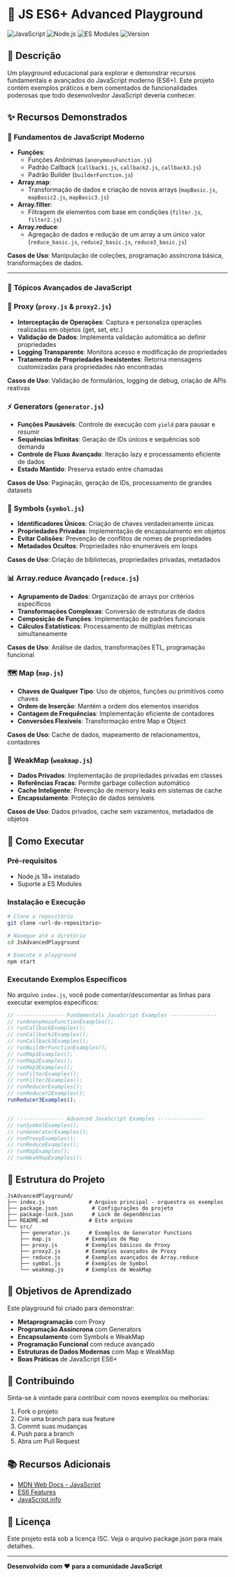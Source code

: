 # 🚀 JS ES6+ Advanced Playground

![JavaScript](https://img.shields.io/badge/JavaScript-ES6+-F7DF1E?style=for-the-badge&logo=javascript&logoColor=black)
![Node.js](https://img.shields.io/badge/Node.js-18+-339933?style=for-the-badge&logo=node.js&logoColor=white)
![ES Modules](https://img.shields.io/badge/ES_Modules-✅-4CAF50?style=for-the-badge)
![Version](https://img.shields.io/badge/Version-1.0.0-blue?style=for-the-badge)

## 📖 Descrição

Um playground educacional para explorar e demonstrar recursos fundamentais e avançados do JavaScript moderno (ES6+). Este projeto contém exemplos práticos e bem comentados de funcionalidades poderosas que todo desenvolvedor JavaScript deveria conhecer.

## ✨ Recursos Demonstrados

### 🚀 **Fundamentos de JavaScript Moderno**
- **Funções**:
  - Funções Anônimas (`anonymousFunction.js`)
  - Padrão Callback (`callback1.js`, `callback2.js`, `callback3.js`)
  - Padrão Builder (`builderFunction.js`)
- **Array.map**:
  - Transformação de dados e criação de novos arrays (`mapBasic.js`, `mapBasic2.js`, `mapBasic3.js`)
- **Array.filter**:
  - Filtragem de elementos com base em condições (`filter.js`, `filter2.js`)
- **Array.reduce**:
  - Agregação de dados e redução de um array a um único valor (`reduce_basic.js`, `reduce2_basic.js`, `reduce3_basic.js`)

**Casos de Uso**: Manipulação de coleções, programação assíncrona básica, transformações de dados.

---

### 🔧 **Tópicos Avançados de JavaScript**

### 🔧 **Proxy** (`proxy.js` & `proxy2.js`)
- **Interceptação de Operações**: Captura e personaliza operações realizadas em objetos (get, set, etc.)
- **Validação de Dados**: Implementa validação automática ao definir propriedades
- **Logging Transparente**: Monitora acesso e modificação de propriedades
- **Tratamento de Propriedades Inexistentes**: Retorna mensagens customizadas para propriedades não encontradas

**Casos de Uso**: Validação de formulários, logging de debug, criação de APIs reativas

### ⚡ **Generators** (`generator.js`)
- **Funções Pausáveis**: Controle de execução com `yield` para pausar e resumir
- **Sequências Infinitas**: Geração de IDs únicos e sequências sob demanda
- **Controle de Fluxo Avançado**: Iteração lazy e processamento eficiente de dados
- **Estado Mantido**: Preserva estado entre chamadas

**Casos de Uso**: Paginação, geração de IDs, processamento de grandes datasets

### 🔑 **Symbols** (`symbol.js`)
- **Identificadores Únicos**: Criação de chaves verdadeiramente únicas
- **Propriedades Privadas**: Implementação de encapsulamento em objetos
- **Evitar Colisões**: Prevenção de conflitos de nomes de propriedades
- **Metadados Ocultos**: Propriedades não enumeráveis em loops

**Casos de Uso**: Criação de bibliotecas, propriedades privadas, metadados

### 📊 **Array.reduce Avançado** (`reduce.js`)
- **Agrupamento de Dados**: Organização de arrays por critérios específicos
- **Transformações Complexas**: Conversão de estruturas de dados
- **Composição de Funções**: Implementação de padrões funcionais
- **Cálculos Estatísticos**: Processamento de múltiplas métricas simultaneamente

**Casos de Uso**: Análise de dados, transformações ETL, programação funcional

### 🗺️ **Map** (`map.js`)
- **Chaves de Qualquer Tipo**: Uso de objetos, funções ou primitivos como chaves
- **Ordem de Inserção**: Mantém a ordem dos elementos inseridos
- **Contagem de Frequências**: Implementação eficiente de contadores
- **Conversões Flexíveis**: Transformação entre Map e Object

**Casos de Uso**: Cache de dados, mapeamento de relacionamentos, contadores

### 💾 **WeakMap** (`weakmap.js`)
- **Dados Privados**: Implementação de propriedades privadas em classes
- **Referências Fracas**: Permite garbage collection automático
- **Cache Inteligente**: Prevenção de memory leaks em sistemas de cache
- **Encapsulamento**: Proteção de dados sensíveis

**Casos de Uso**: Dados privados, cache sem vazamentos, metadados de objetos

## 🚀 Como Executar

### Pré-requisitos
- Node.js 18+ instalado
- Suporte a ES Modules

### Instalação e Execução
```bash
# Clone o repositório
git clone <url-do-repositorio>

# Navegue até o diretório
cd JsAdvancedPlayground

# Execute o playground
npm start
```

### Executando Exemplos Específicos
No arquivo `index.js`, você pode comentar/descomentar as linhas para executar exemplos específicos:

```javascript
// --------------- Fundamentals JavaScript Examples ---------------
// runAnonymousFunctionExamples();
// runCallbackExamples();
// runCallback2Examples();
// runCallback3Examples();
// runBuilderFunctionExamples();
// runMap1Examples();
// runMap2Examples();
// runMap3Examples();
// runFilterExamples();
// runFilter2Examples();
// runReducerExamples();
// runReducer2Examples();
runReducer3Examples();


// --------------- Advanced JavaScript Examples ---------------
// runSymbolExamples();
// runGeneratorExamples();
// runProxyExamples();
// runReduceExamples();
// runMapExamples();
// runWeakMapExamples();
```

## 📁 Estrutura do Projeto

```
JsAdvancedPlayground/
├── index.js              # Arquivo principal - orquestra os exemplos
├── package.json           # Configurações do projeto
├── package-lock.json      # Lock de dependências
├── README.md             # Este arquivo
└── src/
    ├── generator.js      # Exemplos de Generator Functions
    ├── map.js           # Exemplos de Map
    ├── proxy.js         # Exemplos básicos de Proxy
    ├── proxy2.js        # Exemplos avançados de Proxy
    ├── reduce.js        # Exemplos avançados de Array.reduce
    ├── symbol.js        # Exemplos de Symbol
    └── weakmap.js       # Exemplos de WeakMap
```

## 🎯 Objetivos de Aprendizado

Este playground foi criado para demonstrar:

- **Metaprogramação** com Proxy
- **Programação Assíncrona** com Generators
- **Encapsulamento** com Symbols e WeakMap
- **Programação Funcional** com reduce avançado
- **Estruturas de Dados Modernas** com Map e WeakMap
- **Boas Práticas** de JavaScript ES6+

## 🤝 Contribuindo

Sinta-se à vontade para contribuir com novos exemplos ou melhorias:

1. Fork o projeto
2. Crie uma branch para sua feature
3. Commit suas mudanças
4. Push para a branch
5. Abra um Pull Request

## 📚 Recursos Adicionais

- [MDN Web Docs - JavaScript](https://developer.mozilla.org/pt-BR/docs/Web/JavaScript)
- [ES6 Features](http://es6-features.org/)
- [JavaScript.info](https://javascript.info/)

## 📄 Licença

Este projeto está sob a licença ISC. Veja o arquivo package.json para mais detalhes.

---

**Desenvolvido com ❤️ para a comunidade JavaScript**
